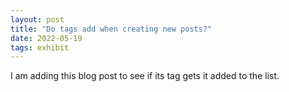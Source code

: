```yaml
---
layout: post
title: "Do tags add when creating new posts?"
date: 2022-05-19
tags: exhibit
---
```

<div class="blurb">
	<p>I am adding this blog post to see if its tag gets it added to the list.</p>

</div><!-- /.blurb -->
